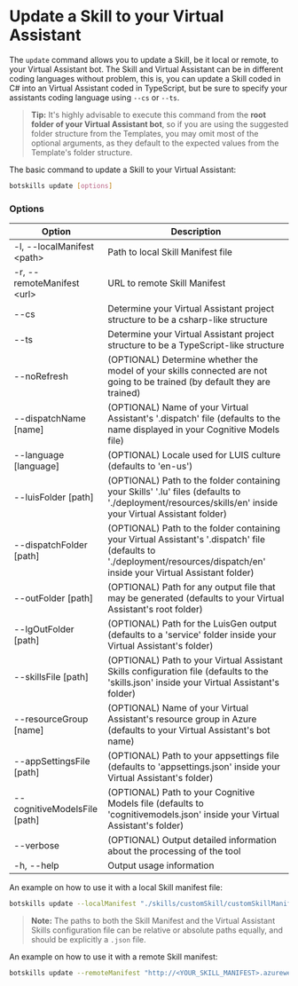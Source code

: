 # Update a Skill to your Virtual Assistant

The `update` command allows you to update a Skill, be it local or remote, to your Virtual Assistant bot. The Skill and Virtual Assistant can be in different coding languages without problem, this is, you can update a Skill coded in C# into an Virtual Assistant coded in TypeScript, but be sure to specify your assistants coding language using `--cs` or `--ts`.

> **Tip:** It's highly advisable to execute this command from the **root folder of your Virtual Assistant bot**, so if you are using the suggested folder structure from the Templates, you may omit most of the optional arguments, as they default to the expected values from the Template's folder structure.

The basic command to update a Skill to your Virtual Assistant:

```bash
botskills update [options]
```

### Options

| Option                        | Description                                                                                                                                                                 |
|-------------------------------|-----------------------------------------------------------------------------------------------------------------------------------------------------------------------------|
| -l, --localManifest \<path>   | Path to local Skill Manifest file                                                                                                                                           |
| -r, --remoteManifest \<url>   | URL to remote Skill Manifest                                                                                                                                                |
| --cs                          | Determine your Virtual Assistant project structure to be a csharp-like structure                                                                                            |
| --ts                          | Determine your Virtual Assistant project structure to be a TypeScript-like structure                                                                                        | 
| --noRefresh                   | (OPTIONAL) Determine whether the model of your skills connected are not going to be trained (by default they are trained)                                                   |
| --dispatchName [name]         | (OPTIONAL) Name of your Virtual Assistant's '.dispatch' file (defaults to the name displayed in your Cognitive Models file)                                                 |
| --language [language]         | (OPTIONAL) Locale used for LUIS culture (defaults to 'en-us')                                                                                                               |
| --luisFolder [path]           | (OPTIONAL) Path to the folder containing your Skills' '.lu' files (defaults to './deployment/resources/skills/en' inside your Virtual Assistant folder)                     |
| --dispatchFolder [path]       | (OPTIONAL) Path to the folder containing your Virtual Assistant's '.dispatch' file (defaults to './deployment/resources/dispatch/en' inside your Virtual Assistant folder)  |
| --outFolder [path]            | (OPTIONAL) Path for any output file that may be generated (defaults to your Virtual Assistant's root folder)                                                                |
| --lgOutFolder [path]          | (OPTIONAL) Path for the LuisGen output (defaults to a 'service' folder inside your Virtual Assistant's folder)                                                              |
| --skillsFile [path]           | (OPTIONAL) Path to your Virtual Assistant Skills configuration file (defaults to the 'skills.json' inside your Virtual Assistant's folder)                                  |
| --resourceGroup [name]        | (OPTIONAL) Name of your Virtual Assistant's resource group in Azure (defaults to your Virtual Assistant's bot name)                                                         |
| --appSettingsFile [path]      | (OPTIONAL) Path to your appsettings file (defaults to 'appsettings.json' inside your Virtual Assistant's folder)                                                            |
| --cognitiveModelsFile [path]  | (OPTIONAL) Path to your Cognitive Models file (defaults to 'cognitivemodels.json' inside your Virtual Assistant's folder)                                                   |
| --verbose                     | (OPTIONAL) Output detailed information about the processing of the tool                                                                                                     |
| -h, --help                    | Output usage information                                                                                                                                                    |

An example on how to use it with a local Skill manifest file:

```bash
botskills update --localManifest "./skills/customSkill/customSkillManifest.json" --skillsFile "./skills.json" --cs --verbose
```

> **Note:** The paths to both the Skill Manifest and the Virtual Assistant Skills configuration file can be relative or absolute paths equally, and should be explicitly a `.json` file.

An example on how to use it with a remote Skill manifest:

```bash
botskills update --remoteManifest "http://<YOUR_SKILL_MANIFEST>.azurewebsites.net/api/skill/manifest?inlineTriggerUtterances=false" --skillsFile "./skills.json" --cs --verbose
```